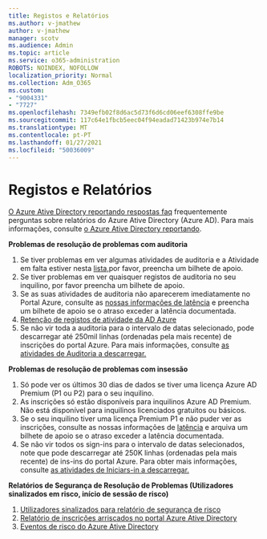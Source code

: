 ```yaml
---
title: Registos e Relatórios
ms.author: v-jmathew
author: v-jmathew
manager: scotv
ms.audience: Admin
ms.topic: article
ms.service: o365-administration
ROBOTS: NOINDEX, NOFOLLOW
localization_priority: Normal
ms.collection: Adm_O365
ms.custom:
- "9004331"
- "7727"
ms.openlocfilehash: 7349efb02f8d6ac5d73f6d6cd06eef6308ffe9be
ms.sourcegitcommit: 117c64e1fbcb5eec04f94eadad71423b974e7b14
ms.translationtype: MT
ms.contentlocale: pt-PT
ms.lasthandoff: 01/27/2021
ms.locfileid: "50036009"
---
```

# <a name="logs-and-reporting"></a>Registos e Relatórios

[O Azure Ative Directory reportando respostas faq](https://docs.microsoft.com/azure/active-directory/active-directory-reporting-faq) frequentemente perguntas sobre relatórios do Azure Ative Directory (Azure AD). Para mais informações, consulte [o Azure Ative Directory reportando](https://docs.microsoft.com/azure/active-directory/reports-monitoring/overview-reports).

**Problemas de resolução de problemas com auditoria**

1. Se tiver problemas em ver algumas atividades de auditoria e a Atividade em falta estiver nesta [lista,](https://docs.microsoft.com/azure/active-directory/reports-monitoring/reference-audit-activities)por favor, preencha um bilhete de apoio.
2. Se tiver problemas em ver quaisquer registos de auditoria no seu inquilino, por favor preencha um bilhete de apoio.
3. Se as suas atividades de auditoria não aparecerem imediatamente no Portal Azure, consulte as [nossas informações de latência](https://docs.microsoft.com/azure/active-directory/reports-monitoring/reference-reports-latencies) e preencha um bilhete de apoio se o atraso exceder a latência documentada.
4. [Retenção de registos de atividade da AD Azure](https://docs.microsoft.com/azure/active-directory/reports-monitoring/reference-reports-data-retention)
5. Se não vir toda a auditoria para o intervalo de datas selecionado, pode descarregar até 250mil linhas (ordenadas pela mais recente) de inscrições do portal Azure. Para mais informações, consulte [as atividades de Auditoria a descarregar.](https://docs.microsoft.com/azure/active-directory/reports-monitoring/quickstart-download-audit-report)

**Problemas de resolução de problemas com insessão**

1. Só pode ver os últimos 30 dias de dados se tiver uma licença Azure AD Premium (P1 ou P2) para o seu inquilino.
2. As inscrições só estão disponíveis para inquilinos Azure AD Premium. Não está disponível para inquilinos licenciados gratuitos ou básicos.
3. Se o seu inquilino tiver uma licença Premium P1 e não puder ver as inscrições, consulte as nossas informações de [latência](https://docs.microsoft.com/azure/active-directory/reports-monitoring/reference-reports-latencies) e arquiva um bilhete de apoio se o atraso exceder a latência documentada.
4. Se não vir todos os sign-ins para o intervalo de datas selecionados, note que pode descarregar até 250K linhas (ordenadas pela mais recente) de ins-ins do portal Azure. Para obter mais informações, consulte [as atividades de Iniciars-in a descarregar.](https://docs.microsoft.com/azure/active-directory/reports-monitoring/concept-sign-ins#download-sign-in-activities)

**Relatórios de Segurança de Resolução de Problemas (Utilizadores sinalizados em risco, início de sessão de risco)**

1. [Utilizadores sinalizados para relatório de segurança de risco](https://docs.microsoft.com/azure/active-directory/reports-monitoring/concept-user-at-risk)
2. [Relatório de inscrições arriscados no portal Azure Ative Directory](https://docs.microsoft.com/azure/active-directory/reports-monitoring/concept-risky-sign-ins)
3. [Eventos de risco do Azure Ative Directory](https://docs.microsoft.com/azure/active-directory/reports-monitoring/concept-risk-events)
